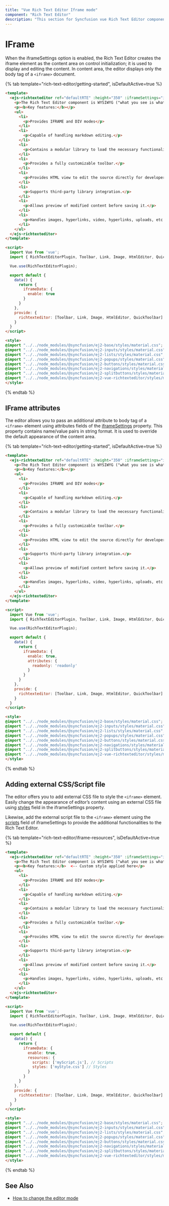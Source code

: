```yaml
---
title: "Vue Rich Text Editor Iframe mode"
component: "Rich Text Editor"
description: "This section for Syncfusion vue Rich Text Editor component demonstrates the default rendering of the Rich Text Editor in iframe mode."
---
```


# IFrame

When the iframeSettings option is enabled, the Rich Text Editor creates the iframe element as the content area on control initialization; it is used to display and editing the content. In content area, the editor displays only the body tag of a `<iframe>` document.

{% tab template="rich-text-editor/getting-started", isDefaultActive=true %}

```html
<template>
  <ejs-richtexteditor ref="defaultRTE" :height="350" :iframeSettings="iframeData">
    <p>The Rich Text Editor component is WYSIWYG ("what you see is what you get") editor that provides the best user experience to create and update the content. Users can format their content using standard toolbar commands.</p>
    <p><b>Key features:</b></p>
    <ul>
      <li>
        <p>Provides IFRAME and DIV modes</p>
      </li>
      <li>
        <p>Capable of handling markdown editing.</p>
      </li>
      <li>
        <p>Contains a modular library to load the necessary functionality on demand.</p>
      </li>
      <li>
        <p>Provides a fully customizable toolbar.</p>
      </li>
      <li>
        <p>Provides HTML view to edit the source directly for developers.</p>
      </li>
      <li>
        <p>Supports third-party library integration.</p>
      </li>
      <li>
        <p>Allows preview of modified content before saving it.</p>
      </li>
      <li>
        <p>Handles images, hyperlinks, video, hyperlinks, uploads, etc.</p>
      </li>
    </ul>
  </ejs-richtexteditor>
</template>

<script>
  import Vue from 'vue';
  import { RichTextEditorPlugin, Toolbar, Link, Image, HtmlEditor, QuickToolbar } from '@syncfusion/ej2-vue-richtexteditor';

  Vue.use(RichTextEditorPlugin);

  export default {
    data() {
      return {
        iframeData: {
          enable: true
        }
      }
    },
    provide: {
      richtexteditor: [Toolbar, Link, Image, HtmlEditor, QuickToolbar]
    }
  }
</script>

<style>
@import "../../node_modules/@syncfusion/ej2-base/styles/material.css";
@import "../../node_modules/@syncfusion/ej2-inputs/styles/material.css";
@import "../../node_modules/@syncfusion/ej2-lists/styles/material.css";
@import "../../node_modules/@syncfusion/ej2-popups/styles/material.css";
@import "../../node_modules/@syncfusion/ej2-buttons/styles/material.css";
@import "../../node_modules/@syncfusion/ej2-navigations/styles/material.css";
@import "../../node_modules/@syncfusion/ej2-splitbuttons/styles/material.css";
@import "../../node_modules/@syncfusion/ej2-vue-richtexteditor/styles/material.css";
</style>
```

{% endtab %}

## IFrame attributes

The editor allows you to pass an additional attribute to body tag of a `<iframe>` element using attributes fields of the [iframeSettings](../api/rich-text-editor/iFrameSettings/#iframesettings) property. This property contains name/value pairs in string format. It is used to override the default appearance of the content area.

{% tab template="rich-text-editor/getting-started", isDefaultActive=true %}

```html
<template>
  <ejs-richtexteditor ref="defaultRTE" :height="350" :iframeSettings="iframeData">
    <p>The Rich Text Editor component is WYSIWYG ("what you see is what you get") editor that provides the best user experience to create and update the content. Users can format their content using standard toolbar commands.</p>
    <p><b>Key features:</b></p>
    <ul>
      <li>
        <p>Provides IFRAME and DIV modes</p>
      </li>
      <li>
        <p>Capable of handling markdown editing.</p>
      </li>
      <li>
        <p>Contains a modular library to load the necessary functionality on demand.</p>
      </li>
      <li>
        <p>Provides a fully customizable toolbar.</p>
      </li>
      <li>
        <p>Provides HTML view to edit the source directly for developers.</p>
      </li>
      <li>
        <p>Supports third-party library integration.</p>
      </li>
      <li>
        <p>Allows preview of modified content before saving it.</p>
      </li>
      <li>
        <p>Handles images, hyperlinks, video, hyperlinks, uploads, etc.</p>
      </li>
    </ul>
  </ejs-richtexteditor>
</template>

<script>
  import Vue from 'vue';
  import { RichTextEditorPlugin, Toolbar, Link, Image, HtmlEditor, QuickToolbar } from '@syncfusion/ej2-vue-richtexteditor';

  Vue.use(RichTextEditorPlugin);

  export default {
    data() {
      return {
        iframeData: {
          enable: true,
          attributes: {
            readonly: 'readonly'
          }
        }
      }
    },
    provide: {
      richtexteditor: [Toolbar, Link, Image, HtmlEditor, QuickToolbar]
    }
  }
</script>

<style>
@import "../../node_modules/@syncfusion/ej2-base/styles/material.css";
@import "../../node_modules/@syncfusion/ej2-inputs/styles/material.css";
@import "../../node_modules/@syncfusion/ej2-lists/styles/material.css";
@import "../../node_modules/@syncfusion/ej2-popups/styles/material.css";
@import "../../node_modules/@syncfusion/ej2-buttons/styles/material.css";
@import "../../node_modules/@syncfusion/ej2-navigations/styles/material.css";
@import "../../node_modules/@syncfusion/ej2-splitbuttons/styles/material.css";
@import "../../node_modules/@syncfusion/ej2-vue-richtexteditor/styles/material.css";
</style>
```

{% endtab %}

## Adding external CSS/Script file

The editor offers you to add external CSS file to style the `<iframe>` element. Easily change the appearance of editor’s content using an external CSS file using [styles](../api/rich-text-editor/resources/#styles) field in the iframeSettings property.

Likewise, add the external script file to the `<iframe>` element using the [scripts](../api/rich-text-editor/resources/#scripts) field of iframeSettings to provide the additional functionalities to the Rich Text Editor.

{% tab template="rich-text-editor/iframe-resources", isDefaultActive=true %}

```html
<template>
  <ejs-richtexteditor ref="defaultRTE" :height="350" :iframeSettings="iframeData">
    <p>The Rich Text Editor component is WYSIWYG ("what you see is what you get") editor that provides the best user experience to create and update the content. Users can format their content using standard toolbar commands.</p>
    <p><b>Key features:</b>  <-- Custom style applied here</p>
    <ul>
      <li>
        <p>Provides IFRAME and DIV modes</p>
      </li>
      <li>
        <p>Capable of handling markdown editing.</p>
      </li>
      <li>
        <p>Contains a modular library to load the necessary functionality on demand.</p>
      </li>
      <li>
        <p>Provides a fully customizable toolbar.</p>
      </li>
      <li>
        <p>Provides HTML view to edit the source directly for developers.</p>
      </li>
      <li>
        <p>Supports third-party library integration.</p>
      </li>
      <li>
        <p>Allows preview of modified content before saving it.</p>
      </li>
      <li>
        <p>Handles images, hyperlinks, video, hyperlinks, uploads, etc.</p>
      </li>
    </ul>
  </ejs-richtexteditor>
</template>

<script>
  import Vue from 'vue';
  import { RichTextEditorPlugin, Toolbar, Link, Image, HtmlEditor, QuickToolbar } from '@syncfusion/ej2-vue-richtexteditor';

  Vue.use(RichTextEditorPlugin);

  export default {
    data() {
      return {
        iframeData: {
          enable: true,
          resources: {
            scripts: ['myScript.js'], // Scripts
            styles: ['myStyle.css'] // Styles
          }
        }
      }
    },
    provide: {
      richtexteditor: [Toolbar, Link, Image, HtmlEditor, QuickToolbar]
    }
  }
</script>

<style>
@import "../../node_modules/@syncfusion/ej2-base/styles/material.css";
@import "../../node_modules/@syncfusion/ej2-inputs/styles/material.css";
@import "../../node_modules/@syncfusion/ej2-lists/styles/material.css";
@import "../../node_modules/@syncfusion/ej2-popups/styles/material.css";
@import "../../node_modules/@syncfusion/ej2-buttons/styles/material.css";
@import "../../node_modules/@syncfusion/ej2-navigations/styles/material.css";
@import "../../node_modules/@syncfusion/ej2-splitbuttons/styles/material.css";
@import "../../node_modules/@syncfusion/ej2-vue-richtexteditor/styles/material.css";
</style>
```

{% endtab %}

## See Also

* [How to change the editor mode](./editor-modes/#markdown-editor)